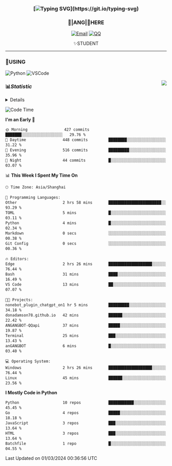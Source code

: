 <div align="center">


### [![Typing SVG](https://readme-typing-svg.herokuapp.com?size=25&duration=2500&color=8C43EA&vCenter=true&width=200&height=40&lines=%F0%9F%8C%B1ANGJustinl%F0%9F%8C%B1+!)](https://git.io/typing-svg)


### 🥛|**ANG**|🥛HERE



[![Email](https://img.shields.io/badge/Email-ANGJustin@163.com-6A5ACD?style=flat-square&logoColor=fff)](mailto:ANGJustinl@163.com)
[![QQ](https://img.shields.io/badge/QQ-77139032-98FB98?style=flat-square&logoColor=fff)](https://qm.qq.com/cgi-bin/qm/qr?k=mcs-cON_aPNfc3hO8-H7lWJHDX-5nKr7&noverify=0)




✨STUDENT 

</div>

---

### 🎨USING

![Python](https://img.shields.io/badge/-Python-blue?style=flat-square&logo=Python&logoColor=fff)
![VSCode](https://img.shields.io/badge/-VSCode-blue?style=flat-square&logo=visualstudiocode&logoColor=fff)


<a href="#">
  <img align="right" src="https://github-readme-stats.vercel.app/api?username=ANGJustinl&count_private=true&show_icons=true&hide_border=true&bg_color=15,f2f7fd,E0EAFC" />
</a>




### 📊*Statistic* 

<details>

<p align="center">
   <img src="github-metrics.svg" alt="typing-svg">
</p>

[![Github activity graph](https://github-readme-activity-graph.angforever.top/graph?username=ANGJustinl&theme=dracula)](https://github.com/ANGJustinl/ANGJustinl)

</details>

<!--START_SECTION:waka-->
![Code Time](http://img.shields.io/badge/Code%20Time-5%20hrs%2016%20mins-blue)

**I'm an Early 🐤** 

```text
🌞 Morning                427 commits         ███████░░░░░░░░░░░░░░░░░░   29.76 % 
🌆 Daytime                448 commits         ████████░░░░░░░░░░░░░░░░░   31.22 % 
🌃 Evening                516 commits         █████████░░░░░░░░░░░░░░░░   35.96 % 
🌙 Night                  44 commits          █░░░░░░░░░░░░░░░░░░░░░░░░   03.07 % 
```


📊 **This Week I Spent My Time On** 

```text
🕑︎ Time Zone: Asia/Shanghai

💬 Programming Languages: 
Other                    2 hrs 58 mins       ███████████████████████░░   93.29 % 
TOML                     5 mins              █░░░░░░░░░░░░░░░░░░░░░░░░   03.11 % 
Python                   4 mins              █░░░░░░░░░░░░░░░░░░░░░░░░   02.34 % 
Markdown                 0 secs              ░░░░░░░░░░░░░░░░░░░░░░░░░   00.38 % 
Git Config               0 secs              ░░░░░░░░░░░░░░░░░░░░░░░░░   00.36 % 

🔥 Editors: 
Edge                     2 hrs 26 mins       ███████████████████░░░░░░   76.44 % 
Bash                     31 mins             ████░░░░░░░░░░░░░░░░░░░░░   16.49 % 
VS Code                  13 mins             ██░░░░░░░░░░░░░░░░░░░░░░░   07.07 % 

🐱‍💻 Projects: 
nonebot_plugin_chatgpt_on1 hr 5 mins         █████████░░░░░░░░░░░░░░░░   34.18 % 
donadamson78.github.io   42 mins             ██████░░░░░░░░░░░░░░░░░░░   22.42 % 
ANGANGBOT-QQapi          37 mins             █████░░░░░░░░░░░░░░░░░░░░   19.87 % 
Terminal                 25 mins             ███░░░░░░░░░░░░░░░░░░░░░░   13.43 % 
anGANGBOT                6 mins              █░░░░░░░░░░░░░░░░░░░░░░░░   03.40 % 

💻 Operating System: 
Windows                  2 hrs 26 mins       ███████████████████░░░░░░   76.44 % 
Linux                    45 mins             ██████░░░░░░░░░░░░░░░░░░░   23.56 % 
```

**I Mostly Code in Python** 

```text
Python                   10 repos            ███████████░░░░░░░░░░░░░░   45.45 % 
Go                       4 repos             █████░░░░░░░░░░░░░░░░░░░░   18.18 % 
JavaScript               3 repos             ███░░░░░░░░░░░░░░░░░░░░░░   13.64 % 
HTML                     3 repos             ███░░░░░░░░░░░░░░░░░░░░░░   13.64 % 
Batchfile                1 repo              █░░░░░░░░░░░░░░░░░░░░░░░░   04.55 % 
```




 Last Updated on 01/03/2024 00:36:56 UTC
<!--END_SECTION:waka-->
